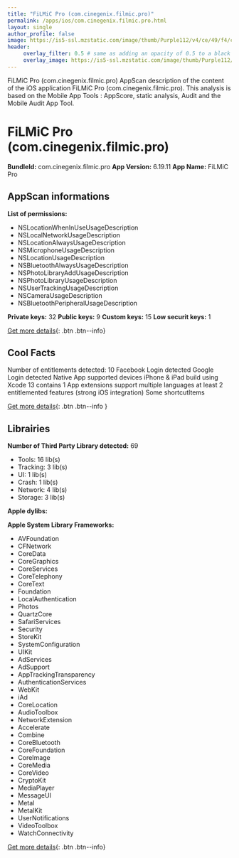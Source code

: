 ```yaml
---
title: "FiLMiC Pro (com.cinegenix.filmic.pro)"
permalink: /apps/ios/com.cinegenix.filmic.pro.html
layout: single
author_profile: false
image: https://is5-ssl.mzstatic.com/image/thumb/Purple112/v4/ce/49/f4/ce49f44c-8edc-2e4b-6616-eb7e9df281c0/AppIcon-1x_U007emarketing-0-10-0-85-220.png/512x512bb.jpg
header: 
     overlay_filter: 0.5 # same as adding an opacity of 0.5 to a black background
     overlay_image: https://is5-ssl.mzstatic.com/image/thumb/Purple112/v4/ce/49/f4/ce49f44c-8edc-2e4b-6616-eb7e9df281c0/AppIcon-1x_U007emarketing-0-10-0-85-220.png/512x512bb.jpg
---
```

FiLMiC Pro (com.cinegenix.filmic.pro) AppScan description of the content of the iOS application FiLMiC Pro (com.cinegenix.filmic.pro). This analysis is based on the Mobile App Tools : AppScore, static analysis, Audit and the Mobile Audit App Tool.

# FiLMiC Pro (com.cinegenix.filmic.pro)

**BundleId:** com.cinegenix.filmic.pro
**App Version:** 6.19.11
**App Name:** FiLMiC Pro


## AppScan informations 

**List of permissions:** 
- NSLocationWhenInUseUsageDescription
- NSLocalNetworkUsageDescription
- NSLocationAlwaysUsageDescription
- NSMicrophoneUsageDescription
- NSLocationUsageDescription
- NSBluetoothAlwaysUsageDescription
- NSPhotoLibraryAddUsageDescription
- NSPhotoLibraryUsageDescription
- NSUserTrackingUsageDescription
- NSCameraUsageDescription
- NSBluetoothPeripheralUsageDescription
  
  
**Private keys:** 32
**Public keys:** 9
**Custom keys:** 15
**Low securit keys:** 1
  
[Get more details](/pricing.html){: .btn .btn--info}

## Cool Facts

Number of entitlements detected: 10
Facebook Login detected
Google Login detected
Native App
supported devices iPhone & iPad
build using Xcode 13
contains 1 App extensions
support multiple languages
at least 2 entitlemented features (strong iOS integration)
Some shortcutItems 
  
[Get more details](/pricing.html){: .btn .btn--info }

## Librairies 
**Number of Third Party Library detected:** 69
- Tools: 16 lib(s)
- Tracking: 3 lib(s)
- UI: 1 lib(s)
- Crash: 1 lib(s)
- Network: 4 lib(s)
- Storage: 3 lib(s)


**Apple dylibs:**


**Apple System Library Frameworks:**
- AVFoundation
- CFNetwork
- CoreData
- CoreGraphics
- CoreServices
- CoreTelephony
- CoreText
- Foundation
- LocalAuthentication
- Photos
- QuartzCore
- SafariServices
- Security
- StoreKit
- SystemConfiguration
- UIKit
- AdServices
- AdSupport
- AppTrackingTransparency
- AuthenticationServices
- WebKit
- iAd
- CoreLocation
- AudioToolbox
- NetworkExtension
- Accelerate
- Combine
- CoreBluetooth
- CoreFoundation
- CoreImage
- CoreMedia
- CoreVideo
- CryptoKit
- MediaPlayer
- MessageUI
- Metal
- MetalKit
- UserNotifications
- VideoToolbox
- WatchConnectivity


  
[Get more details](/pricing.html){: .btn .btn--info}

